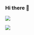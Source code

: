 ### Hi there 👋

<!--
**YUSHINSHUB/YUSHINSHUB** is a ✨ _special_ ✨ repository because its `README.md` (this file) appears on your GitHub profile.

Here are some ideas to get you started:

- 🔭 I’m currently working on ...
- 🌱 I’m currently learning ...
- 👯 I’m looking to collaborate on ...
- 🤔 I’m looking for help with ...
- 💬 Ask me about ...
- 📫 How to reach me: ...
- 😄 Pronouns: ...
- ⚡ Fun fact: ...
-->

<a href="[https://github.com/YUSHINSHUB/CPP_ALGORITHM](https://github.com/YUSHINSHUB/JAVA_ALGORITHM)" target="_blank"><img src="https://img.shields.io/badge/-FFFFFF?style=flat-square&logo=openjdk&logoColor=white"/></a>

<a href="https://github.com/YUSHINSHUB/CPP_ALGORITHM" target="_blank"><img src="https://img.shields.io/badge/-FFFFFF?style=flat-square&logo=cplusplus&logoColor=white"/></a>
